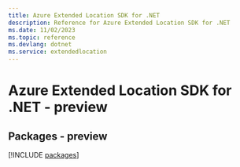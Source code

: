 ```yaml
---
title: Azure Extended Location SDK for .NET
description: Reference for Azure Extended Location SDK for .NET
ms.date: 11/02/2023
ms.topic: reference
ms.devlang: dotnet
ms.service: extendedlocation
---
```

# Azure Extended Location SDK for .NET - preview
## Packages - preview
[!INCLUDE [packages](extended-location-index.md)]